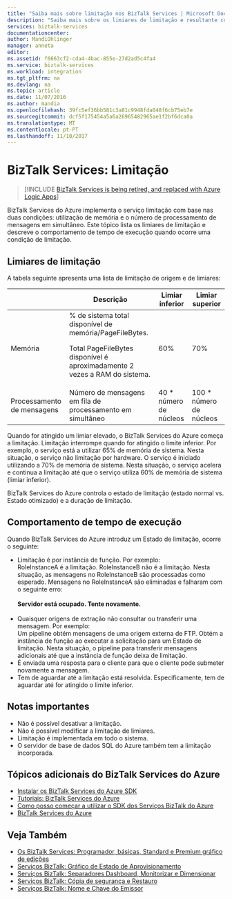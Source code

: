 ```yaml
---
title: "Saiba mais sobre limitação nos BizTalk Services | Microsoft Docs"
description: "Saiba mais sobre os limiares de limitação e resultante comportamentos de tempo de execução dos BizTalk Services. Limitação é com base na utilização da memória e o número de mensagens. MABS, WABS"
services: biztalk-services
documentationcenter: 
author: MandiOhlinger
manager: anneta
editor: 
ms.assetid: f6663cf2-cda4-4bac-855e-27d2ad5c4fa4
ms.service: biztalk-services
ms.workload: integration
ms.tgt_pltfrm: na
ms.devlang: na
ms.topic: article
ms.date: 11/07/2016
ms.author: mandia
ms.openlocfilehash: 39fc5ef36bb581c3a81c9948fda048f6cb75eb7e
ms.sourcegitcommit: dcf5f175454a5a6a26965482965ae1f2bf6dca0a
ms.translationtype: MT
ms.contentlocale: pt-PT
ms.lasthandoff: 11/10/2017
---
```

# <a name="biztalk-services-throttling"></a>BizTalk Services: Limitação

> [!INCLUDE [BizTalk Services is being retired, and replaced with Azure Logic Apps](../../includes/biztalk-services-retirement.md)]

BizTalk Services do Azure implementa o serviço limitação com base nas duas condições: utilização de memória e o número de processamento de mensagens em simultâneo. Este tópico lista os limiares de limitação e descreve o comportamento de tempo de execução quando ocorre uma condição de limitação.

## <a name="throttling-thresholds"></a>Limiares de limitação
A tabela seguinte apresenta uma lista de limitação de origem e de limiares:

|  | Descrição | Limiar inferior | Limiar superior |
| --- | --- | --- | --- |
| Memória |% de sistema total disponível de memória/PageFileBytes. <p><p>Total PageFileBytes disponível é aproximadamente 2 vezes a RAM do sistema. |60% |70% |
| Processamento de mensagens |Número de mensagens em fila de processamento em simultâneo |40 * número de núcleos |100 * número de núcleos |

Quando for atingido um limiar elevado, o BizTalk Services do Azure começa a limitação. Limitação interrompe quando for atingido o limite inferior. Por exemplo, o serviço está a utilizar 65% de memória de sistema. Nesta situação, o serviço não limitação por hardware. O serviço é iniciado utilizando a 70% de memória de sistema. Nesta situação, o serviço acelera e continua a limitação até que o serviço utiliza 60% de memória de sistema (limiar inferior).

BizTalk Services do Azure controla o estado de limitação (estado normal vs. Estado otimizado) e a duração de limitação.

## <a name="runtime-behavior"></a>Comportamento de tempo de execução
Quando BizTalk Services do Azure introduz um Estado de limitação, ocorre o seguinte:

* Limitação é por instância de função. Por exemplo:<br/>
  RoleInstanceA é a limitação. RoleInstanceB não é a limitação. Nesta situação, as mensagens no RoleInstanceB são processadas como esperado. Mensagens no RoleInstanceA são eliminadas e falharam com o seguinte erro:<br/><br/>
  **Servidor está ocupado. Tente novamente.**<br/><br/>
* Quaisquer origens de extração não consultar ou transferir uma mensagem. Por exemplo:<br/>
  Um pipeline obtém mensagens de uma origem externa de FTP. Obtém a instância de função ao executar a solicitação para um Estado de limitação. Nesta situação, o pipeline para transferir mensagens adicionais até que a instância de função deixa de limitação.
* É enviada uma resposta para o cliente para que o cliente pode submeter novamente a mensagem.
* Tem de aguardar até a limitação está resolvida. Especificamente, tem de aguardar até for atingido o limite inferior.

## <a name="important-notes"></a>Notas importantes
* Não é possível desativar a limitação.
* Não é possível modificar a limitação de limiares.
* Limitação é implementada em todo o sistema.
* O servidor de base de dados SQL do Azure também tem a limitação incorporada.

## <a name="additional-azure-biztalk-services-topics"></a>Tópicos adicionais do BizTalk Services do Azure
* [Instalar os BizTalk Services do Azure SDK](http://go.microsoft.com/fwlink/p/?LinkID=241589)<br/>
* [Tutoriais: BizTalk Services do Azure](http://go.microsoft.com/fwlink/p/?LinkID=236944)<br/>
* [Como posso começar a utilizar o SDK dos Serviços BizTalk do Azure](http://go.microsoft.com/fwlink/p/?LinkID=302335)<br/>
* [BizTalk Services do Azure](http://go.microsoft.com/fwlink/p/?LinkID=303664)<br/>

## <a name="see-also"></a>Veja Também
* [Os BizTalk Services: Programador, básicas, Standard e Premium gráfico de edições](http://go.microsoft.com/fwlink/p/?LinkID=302279)<br/>
* [Serviços BizTalk: Gráfico de Estado de Aprovisionamento](http://go.microsoft.com/fwlink/p/?LinkID=329870)<br/>
* [Serviços BizTalk: Separadores Dashboard, Monitorizar e Dimensionar](http://go.microsoft.com/fwlink/p/?LinkID=302281)<br/>
* [Serviços BizTalk: Cópia de segurança e Restauro](http://go.microsoft.com/fwlink/p/?LinkID=329873)<br/>
* [Serviços BizTalk: Nome e Chave do Emissor](http://go.microsoft.com/fwlink/p/?LinkID=303941)<br/>

